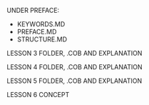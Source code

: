 UNDER PREFACE:
  * KEYWORDS.MD
  * PREFACE.MD
  * STRUCTURE.MD

LESSON 3 FOLDER, .COB AND EXPLANATION

LESSON 4 FOLDER, .COB AND EXPLANATION

LESSON 5 FOLDER, .COB AND EXPLANATION

LESSON 6 CONCEPT
